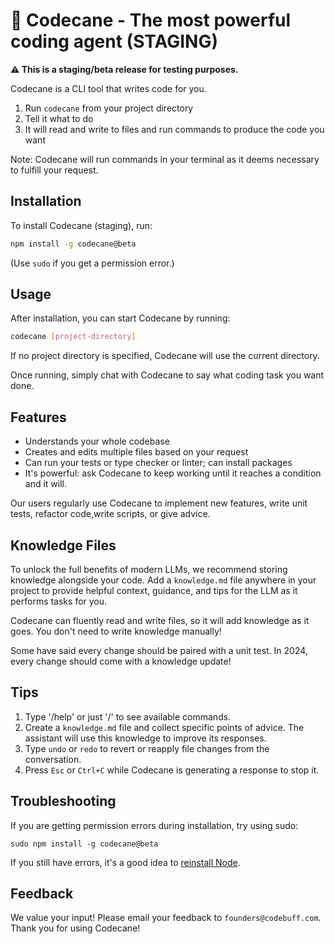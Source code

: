# 🚀 Codecane - The most powerful coding agent (STAGING)

**⚠️ This is a staging/beta release for testing purposes.**

Codecane is a CLI tool that writes code for you.

1. Run `codecane` from your project directory
2. Tell it what to do
3. It will read and write to files and run commands to produce the code you want

Note: Codecane will run commands in your terminal as it deems necessary to fulfill your request.

## Installation

To install Codecane (staging), run:

```bash
npm install -g codecane@beta
```

(Use `sudo` if you get a permission error.)

## Usage

After installation, you can start Codecane by running:

```bash
codecane [project-directory]
```

If no project directory is specified, Codecane will use the current directory.

Once running, simply chat with Codecane to say what coding task you want done.

## Features

- Understands your whole codebase
- Creates and edits multiple files based on your request
- Can run your tests or type checker or linter; can install packages
- It's powerful: ask Codecane to keep working until it reaches a condition and it will.

Our users regularly use Codecane to implement new features, write unit tests, refactor code,write scripts, or give advice.

## Knowledge Files

To unlock the full benefits of modern LLMs, we recommend storing knowledge alongside your code. Add a `knowledge.md` file anywhere in your project to provide helpful context, guidance, and tips for the LLM as it performs tasks for you.

Codecane can fluently read and write files, so it will add knowledge as it goes. You don't need to write knowledge manually!

Some have said every change should be paired with a unit test. In 2024, every change should come with a knowledge update!

## Tips

1. Type '/help' or just '/' to see available commands.
2. Create a `knowledge.md` file and collect specific points of advice. The assistant will use this knowledge to improve its responses.
3. Type `undo` or `redo` to revert or reapply file changes from the conversation.
4. Press `Esc` or `Ctrl+C` while Codecane is generating a response to stop it.

## Troubleshooting

If you are getting permission errors during installation, try using sudo:

```
sudo npm install -g codecane@beta
```

If you still have errors, it's a good idea to [reinstall Node](https://nodejs.org/en/download).

## Feedback

We value your input! Please email your feedback to `founders@codebuff.com`. Thank you for using Codecane!

<!-- Test comment for staging workflow -->
